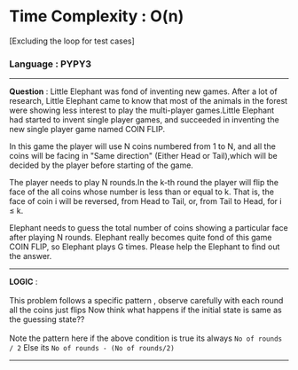# Time Complexity : O(n)
[Excluding the loop for test cases]
### Language : PYPY3
---
**Question** : Little Elephant was fond of inventing new games. After a lot of research, Little Elephant came to know that most of the animals in the forest were showing less interest to play the multi-player games.Little Elephant had started to invent single player games, and succeeded in inventing the new single player game named COIN FLIP.

In this game the player will use N coins numbered from 1 to N, and all the coins will be facing in "Same direction" (Either Head or Tail),which will be decided by the player before starting of the game.

The player needs to play N rounds.In the k-th round the player will flip the face of the all coins whose number is less than or equal to k. That is, the face of coin i will be reversed, from Head to Tail, or, from Tail to Head, for i ≤ k.

Elephant needs to guess the total number of coins showing a particular face after playing N rounds. Elephant really becomes quite fond of this game COIN FLIP, so Elephant plays G times. Please help the Elephant to find out the answer.

---
**LOGIC** : <br /><br/>
This problem follows a specific pattern , observe carefully with each round all the coins just flips
Now think what happens if the initial state is same as the guessing state??<br/><br/>
Note the pattern here if the above condition is true its always 
```No of rounds / 2```
Else its 
```No of rounds - (No of rounds/2)```

---
